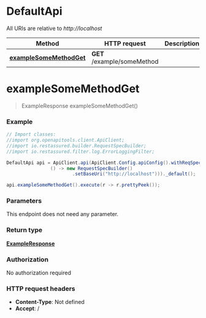 # DefaultApi

All URIs are relative to *http://localhost*

| Method | HTTP request | Description |
|------------- | ------------- | -------------|
| [**exampleSomeMethodGet**](DefaultApi.md#exampleSomeMethodGet) | **GET** /example/someMethod |  |


<a id="exampleSomeMethodGet"></a>
# **exampleSomeMethodGet**
> ExampleResponse exampleSomeMethodGet()





### Example
```java
// Import classes:
//import org.openapitools.client.ApiClient;
//import io.restassured.builder.RequestSpecBuilder;
//import io.restassured.filter.log.ErrorLoggingFilter;

DefaultApi api = ApiClient.api(ApiClient.Config.apiConfig().withReqSpecSupplier(
                () -> new RequestSpecBuilder()
                        .setBaseUri("http://localhost")))._default();

api.exampleSomeMethodGet().execute(r -> r.prettyPeek());
```

### Parameters
This endpoint does not need any parameter.

### Return type

[**ExampleResponse**](ExampleResponse.md)

### Authorization

No authorization required

### HTTP request headers

 - **Content-Type**: Not defined
 - **Accept**: /

